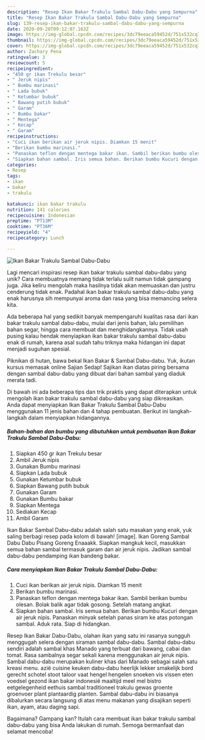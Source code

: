 ```yaml
---
description: "Resep Ikan Bakar Trakulu Sambal Dabu-Dabu yang Sempurna"
title: "Resep Ikan Bakar Trakulu Sambal Dabu-Dabu yang Sempurna"
slug: 139-resep-ikan-bakar-trakulu-sambal-dabu-dabu-yang-sempurna
date: 2020-09-28T09:12:07.163Z
image: https://img-global.cpcdn.com/recipes/3dc79eeaca59452d/751x532cq70/ikan-bakar-trakulu-sambal-dabu-dabu-foto-resep-utama.jpg
thumbnail: https://img-global.cpcdn.com/recipes/3dc79eeaca59452d/751x532cq70/ikan-bakar-trakulu-sambal-dabu-dabu-foto-resep-utama.jpg
cover: https://img-global.cpcdn.com/recipes/3dc79eeaca59452d/751x532cq70/ikan-bakar-trakulu-sambal-dabu-dabu-foto-resep-utama.jpg
author: Zachary Pena
ratingvalue: 3
reviewcount: 5
recipeingredient:
- "450 gr ikan Trekulu besar"
- " Jeruk nipis"
- " Bumbu marinasi"
- " Lada bubuk"
- " Ketumbar bubuk"
- " Bawang putih bubuk"
- " Garam"
- " Bumbu bakar"
- " Mentega"
- " Kecap"
- " Garam"
recipeinstructions:
- "Cuci ikan berikan air jeruk nipis. Diamkan 15 menit"
- "Berikan bumbu marinasi."
- "Panaskan teflon dengan mentega bakar ikan. Sambil berikan bumbu olesan. Bolak balik agar tidak gosong. Setelah matang angkat."
- "Siapkan bahan sambal. Iris semua bahan. Berikan bumbu Kucuri dengan air jeruk nipis. Panaskan minyak setelah panas siram ke atas potongan sambal. Aduk rata. Siap di hidangkan."
categories:
- Resep
tags:
- ikan
- bakar
- trakulu

katakunci: ikan bakar trakulu 
nutrition: 141 calories
recipecuisine: Indonesian
preptime: "PT13M"
cooktime: "PT36M"
recipeyield: "4"
recipecategory: Lunch

---
```



![Ikan Bakar Trakulu Sambal Dabu-Dabu](https://img-global.cpcdn.com/recipes/3dc79eeaca59452d/751x532cq70/ikan-bakar-trakulu-sambal-dabu-dabu-foto-resep-utama.jpg)

Lagi mencari inspirasi resep ikan bakar trakulu sambal dabu-dabu yang unik? Cara membuatnya memang tidak terlalu sulit namun tidak gampang juga. Jika keliru mengolah maka hasilnya tidak akan memuaskan dan justru cenderung tidak enak. Padahal ikan bakar trakulu sambal dabu-dabu yang enak harusnya sih mempunyai aroma dan rasa yang bisa memancing selera kita.

Ada beberapa hal yang sedikit banyak mempengaruhi kualitas rasa dari ikan bakar trakulu sambal dabu-dabu, mulai dari jenis bahan, lalu pemilihan bahan segar, hingga cara membuat dan menghidangkannya. Tidak usah pusing kalau hendak menyiapkan ikan bakar trakulu sambal dabu-dabu enak di rumah, karena asal sudah tahu triknya maka hidangan ini dapat menjadi suguhan spesial.

Piknikan di hutan, bawa bekal Ikan Bakar &amp; Sambal Dabu-dabu. Yuk, ikutan kursus memasak online Sajian Sedap! Sajikan ikan diatas piring bersama dengan sambal dabu-dabu yang dibuat dari bahan sambal yang diaduk merata tadi.


Di bawah ini ada beberapa tips dan trik praktis yang dapat diterapkan untuk mengolah ikan bakar trakulu sambal dabu-dabu yang siap dikreasikan. Anda dapat menyiapkan Ikan Bakar Trakulu Sambal Dabu-Dabu menggunakan 11 jenis bahan dan 4 tahap pembuatan. Berikut ini langkah-langkah dalam menyiapkan hidangannya.

<!--inarticleads1-->

##### Bahan-bahan dan bumbu yang dibutuhkan untuk pembuatan Ikan Bakar Trakulu Sambal Dabu-Dabu:

1. Siapkan 450 gr ikan Trekulu besar
1. Ambil  Jeruk nipis
1. Gunakan  Bumbu marinasi
1. Siapkan  Lada bubuk
1. Gunakan  Ketumbar bubuk
1. Siapkan  Bawang putih bubuk
1. Gunakan  Garam
1. Gunakan  Bumbu bakar
1. Siapkan  Mentega
1. Sediakan  Kecap
1. Ambil  Garam


Ikan Bakar Sambal Dabu-dabu adalah salah satu masakan yang enak, yuk saling berbagi resep pada kolom di bawah! [image]. Ikan Goreng Sambal Dabu Dabu Pisang Goreng Enaaakk. Siapkan mangkuk kecil, masukkan semua bahan sambal termasuk garam dan air jeruk nipis. Jadikan sambal dabu-dabu pendamping ikan bandeng bakar. 

<!--inarticleads2-->

##### Cara menyiapkan Ikan Bakar Trakulu Sambal Dabu-Dabu:

1. Cuci ikan berikan air jeruk nipis. Diamkan 15 menit
1. Berikan bumbu marinasi.
1. Panaskan teflon dengan mentega bakar ikan. Sambil berikan bumbu olesan. Bolak balik agar tidak gosong. Setelah matang angkat.
1. Siapkan bahan sambal. Iris semua bahan. Berikan bumbu Kucuri dengan air jeruk nipis. Panaskan minyak setelah panas siram ke atas potongan sambal. Aduk rata. Siap di hidangkan.


Resep Ikan Bakar Dabu-Dabu, olahan ikan yang satu ini rasanya sungguh menggugah selera dengan siraman sambal dabu-dabu. Sambal dabu-dabu sendiri adalah sambal khas Manado yang terbuat dari bawang, cabai dan tomat. Rasa sambalnya segar sekali karena menggunakan air jeruk nipis. Sambal dabu-dabu merupakan kuliner khas dari Manado sebagai salah satu kreasi menu. azië cuisine keuken dabu-dabu heerlijk lekker smakelijk bord gerecht schotel stoot taloor vaat hengel hengelen snoeken vis vissen eten voedsel gezond ikan bakar indonesië maaltijd meel mel bistro eetgelegenheid eethuis sambal traditioneel trakulu gewas groente groenvoer plant plantaardig planten. Sambal dabu-dabu ini biasanya dibalurkan secara langsung di atas menu makanan yang disajikan seperti ikan, ayam, atau daging sapi. 

Bagaimana? Gampang kan? Itulah cara membuat ikan bakar trakulu sambal dabu-dabu yang bisa Anda lakukan di rumah. Semoga bermanfaat dan selamat mencoba!
